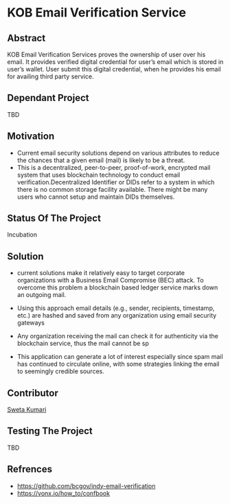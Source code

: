 #  KOB Email Verification Service
## Abstract
   KOB Email Verification Services proves the ownership of user over his email. It provides verified digital credential for user’s email which is stored in user’s wallet. User      submit this digital credential, when he provides his email for availing third party service.
 
## Dependant Project
   TBD
 
## Motivation
 * Current email security solutions depend on various attributes to reduce the chances that a given email (mail) is likely to be a threat.
 * This is a decentralized, peer-to-peer, proof-of-work, encrypted mail system that uses blockchain technology to conduct email verification.Decentralized Identifier or DIDs        refer to a system in which there is no common storage facility available. There might be many users who cannot setup and maintain DIDs themselves. 

## Status Of The Project
   Incubation
 
## Solution
 * current solutions make it relatively easy to target corporate organizations with a Business Email Compromise (BEC) attack. To overcome this problem a blockchain based            ledger service marks down an outgoing mail.
 
 * Using this approach email details (e.g., sender, recipients, timestamp, etc.) are hashed and saved from any organization using email security gateways
 * Any organization receiving the mail can check it for authenticity via the blockchain service, thus the mail cannot be sp
 * This application can generate a lot of interest especially since spam mail has continued to circulate online, with some strategies linking the email to seemingly credible        sources.
 
## Contributor
   [Sweta Kumari](https://github.com/sweta-dotcom/KOB-email-verification)
 
## Testing The Project
   TBD

## Refrences
 *  https://github.com/bcgov/indy-email-verification
 *  https://vonx.io/how_to/confbook























